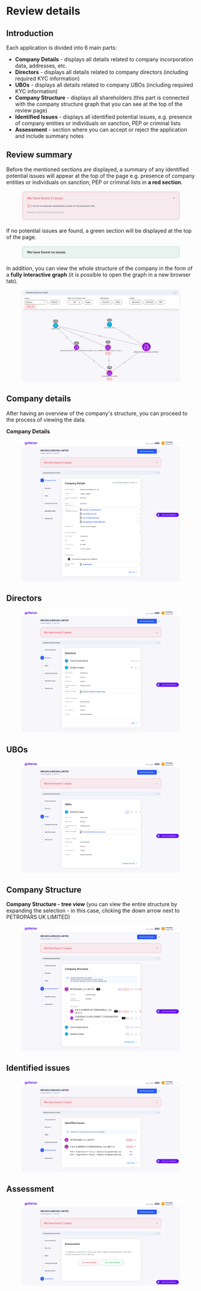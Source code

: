 # Review details

## Introduction

Each application is divided into 6 main parts:

* **Company Details** - displays all details related to company incorporation data, addresses, etc.
* **Directors** - displays all details related to company directors (including required KYC information)
* **UBOs** - displays all details related to company UBOs (including required KYC information)
* **Company Structure** - displays all shareholders (this part is connected with the company structure graph that you can see at the top of the review page)
* **Identified Issues** - displays all identified potential issues, e.g. presence of company entities or individuals on sanction, PEP or criminal lists
* **Assessment** - section where you can accept or reject the application and include summary notes

## Review summary

Before the mentioned sections are displayed, a summary of any identified potential issues will appear at the top of the page e.g. presence of company entities or individuals on sanction, PEP or criminal lists in **a red section**.

<figure><img src="../../docs/Images/review_issues.png" alt=""><figcaption></figcaption></figure>

If no potential issues are found, a green section will be displayed at the top of the page.

<figure><img src="../../docs/Images/review_issues2.png" alt=""><figcaption></figcaption></figure>

In addition, you can view the whole structure of the company in the form of a **fully interactive graph** (it is possible to open the graph in a new browser tab).

<figure><img src="../../docs/Images/review_graph.png" alt=""><figcaption></figcaption></figure>

## Company details

After having an overview of the company's structure, you can proceed to the process of viewing the data.

**Company Details**

<figure><img src="../../docs/Images/review_comp_detials.png" alt=""><figcaption></figcaption></figure>

## **Directors**

<figure><img src="../../docs/Images/review_dir.png" alt=""><figcaption></figcaption></figure>

## **UBOs**

<figure><img src="../../docs/Images/review_UBO.png" alt=""><figcaption></figcaption></figure>

## **Company Structure**

**Company Structure - tree view** (you can view the entire structure by expanding the selection - in this case, clicking the down arrow next to PETROPARS UK LIMITED)

<figure><img src="../../docs/Images/review_cs.png" alt=""><figcaption></figcaption></figure>

## **Identified issues**

<figure><img src="../../docs/Images/review_ident_issues.png" alt=""><figcaption></figcaption></figure>

## **Assessment**

<figure><img src="../../docs/Images/review_assesment.png" alt=""><figcaption></figcaption></figure>
